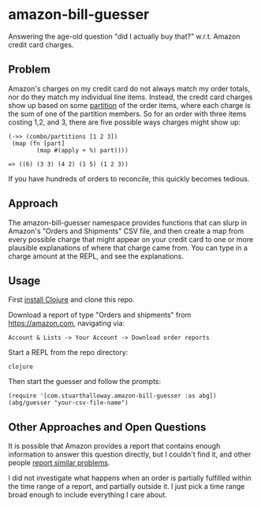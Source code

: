# amazon-bill-guesser

Answering the age-old question "did I actually buy that?" w.r.t. Amazon
credit card charges.

## Problem

Amazon's charges on my credit card do not always match my order
totals, nor do they match my individual line items. Instead, the
credit card charges show up based on some
[partition](https://en.wikipedia.org/wiki/Partition_of_a_set) of the
order items, where each charge is the sum of one of the partition
members.  So for an order with three items costing 1,2, and 3, there
are five possible ways charges might show up:

    (->> (combo/partitions [1 2 3])
     (map (fn [part]
            (map #(apply + %) part))))

    => ((6) (3 3) (4 2) (1 5) (1 2 3))

If you have hundreds of orders to reconcile, this quickly becomes tedious.

## Approach

The amazon-bill-guesser namespace provides functions that can slurp in
Amazon's "Orders and Shipments" CSV file, and then create a map from
every possible charge that might appear on your credit card to one or
more plausible explanations of where that charge came from. You can
type in a charge amount at the REPL, and see the explanations.

## Usage

First [install Clojure](https://clojure.org/guides/clj) and clone this
repo.

Download a report of type "Orders and shipments" from
https://amazon.com, navigating via:

    Account & Lists -> Your Account -> Download order reports

Start a REPL from the repo directory:

    clojure    

Then start the guesser and follow the prompts:

    (require '[com.stuarthalloway.amazon-bill-guesser :as abg])
    (abg/guesser "your-csv-file-name")

## Other Approaches and Open Questions

It is possible that Amazon provides a report that contains enough
information to answer this question directly, but I couldn't find it,
and other people [report similar problems](http://www.teddideppner.com/2016/08/how-to-reconcile-amazon-com-orders-with-credit-card-charges/).

I did not investigate what happens when an order is partially
fulfilled within the time range of a report, and partially outside
it. I just pick a time range broad enough to include everything I care
about.


